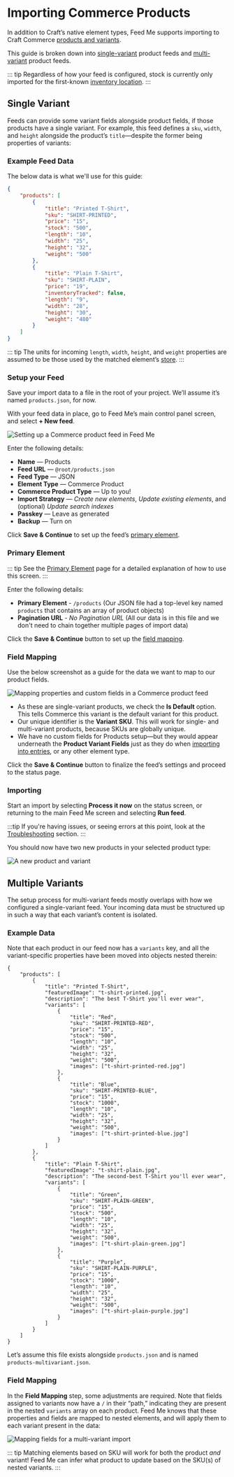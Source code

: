 # Importing Commerce Products

In addition to Craft’s native element types, Feed Me supports importing to Craft Commerce [products and variants](https://craftcms.com/docs/commerce/5.x/system/products-variants.html).

This guide is broken down into [single-variant](#single-variant) product feeds and [multi-variant](#multiple-variants) product feeds.

::: tip
Regardless of how your feed is configured, stock is currently only imported for the first-known [inventory location](https://craftcms.com/docs/commerce/5.x/system/inventory.html#locations).
:::

## Single Variant

Feeds can provide some variant fields alongside product fields, if those products have a single variant. For example, this feed defines a `sku`, `width`, and `height` alongside the product’s `title`—despite the former being properties of variants:

### Example Feed Data

The below data is what we'll use for this guide:

```json
{
    "products": [
        {
            "title": "Printed T-Shirt",
            "sku": "SHIRT-PRINTED",
            "price": "15",
            "stock": "500",
            "length": "10",
            "width": "25",
            "height": "32",
            "weight": "500"
        },
        {
            "title": "Plain T-Shirt",
            "sku": "SHIRT-PLAIN",
            "price": "19",
            "inventoryTracked": false,
            "length": "9",
            "width": "28",
            "height": "30",
            "weight": "480"
        }
    ]
}
```

::: tip
The units for incoming `length`, `width`, `height`, and `weight` properties are assumed to be those used by the matched element’s [store](https://craftcms.com/docs/commerce/5.x/system/stores.html).
:::

### Setup your Feed

Save your import data to a file in the root of your project. We’ll assume it’s named `products.json`, for now.

With your feed data in place, go to Feed Me’s main control panel screen, and select **+ New feed**.

![Setting up a Commerce product feed in Feed Me](../screenshots/feedme-guide-commerce-product-setup-single.png)

Enter the following details:

- **Name** — Products
- **Feed URL** — `@root/products.json`
- **Feed Type** — JSON
- **Element Type** — Commerce Product
- **Commerce Product Type** — Up to you!
- **Import Strategy** — _Create new elements_, _Update existing elements_, and (optional) _Update search indexes_
- **Passkey** — Leave as generated
- **Backup** — Turn on

Click **Save & Continue** to set up the feed’s [primary element](#primary-element).

### Primary Element

::: tip
See the [Primary Element](../feature-tour/primary-element.md) page for a detailed explanation of how to use this screen.
:::

Enter the following details:

- **Primary Element** - `/products` (Our JSON file had a top-level key named `products` that contains an array of product objects)
- **Pagination URL** - _No Pagination URL_ (All our data is in this file and we don't need to chain together multiple pages of import data)

Click the **Save & Continue** button to set up the [field mapping](#field-mapping).

### Field Mapping

Use the below screenshot as a guide for the data we want to map to our product fields.

![Mapping properties and custom fields in a Commerce product feed](../screenshots/feedme-guide-commerce-product-setup-mapping-single.png)

- As these are single-variant products, we check the **Is Default** option. This tells Commerce this variant is the default variant for this product.
- Our unique identifier is the **Variant SKU**. This will work for single- and multi-variant products, because SKUs are globally unique.
- We have no custom fields for Products setup—but they would appear underneath the **Product Variant Fields** just as they do when [importing into entries](importing-entries.md), or any other element type.

Click the **Save & Continue** button to finalize the feed’s settings and proceed to the status page.

### Importing

Start an import by selecting **Process it now** on the status screen, or returning to the main Feed Me screen and selecting **Run feed**.

:::tip
If you're having issues, or seeing errors at this point, look at the [Troubleshooting](../troubleshooting.md) section.
:::

You should now have two new products in your selected product type:

![A new product and variant](../screenshots/feedme-guide-commerce-product-success-single.png)

## Multiple Variants

The setup process for multi-variant feeds mostly overlaps with how we configured a single-variant feed. Your incoming data must be structured up in such a way that each variant’s content is isolated.

### Example Data

Note that each product in our feed now has a `variants` key, and all the variant-specific properties have been moved into objects nested therein:

```json{7,36}
{
    "products": [
        {
            "title": "Printed T-Shirt",
            "featuredImage": "t-shirt-printed.jpg",
            "description": "The best T-Shirt you'll ever wear",
            "variants": [
                {
                    "title": "Red",
                    "sku": "SHIRT-PRINTED-RED",
                    "price": "15",
                    "stock": "500",
                    "length": "10",
                    "width": "25",
                    "height": "32",
                    "weight": "500",
                    "images": ["t-shirt-printed-red.jpg"]
                },
                {
                    "title": "Blue",
                    "sku": "SHIRT-PRINTED-BLUE",
                    "price": "15",
                    "stock": "1000",
                    "length": "10",
                    "width": "25",
                    "height": "32",
                    "weight": "500",
                    "images": ["t-shirt-printed-blue.jpg"]
                }
            ]
        },
        {
            "title": "Plain T-Shirt",
            "featuredImage": "t-shirt-plain.jpg",
            "description": "The second-best T-Shirt you'll ever wear",
            "variants": [
                {
                    "title": "Green",
                    "sku": "SHIRT-PLAIN-GREEN",
                    "price": "15",
                    "stock": "500",
                    "length": "10",
                    "width": "25",
                    "height": "32",
                    "weight": "500",
                    "images": ["t-shirt-plain-green.jpg"]
                },
                {
                    "title": "Purple",
                    "sku": "SHIRT-PLAIN-PURPLE",
                    "price": "15",
                    "stock": "1000",
                    "length": "10",
                    "width": "25",
                    "height": "32",
                    "weight": "500",
                    "images": ["t-shirt-plain-purple.jpg"]
                }
            ]
        }
    ]
}
```

Let’s assume this file exists alongside `products.json` and is named `products-multivariant.json`.

### Field Mapping

In the **Field Mapping** step, some adjustments are required. Note that fields assigned to variants now have a `/` in their “path,” indicating they are present in the nested `variants` array on each product. Feed Me knows that these properties and fields are mapped to nested elements, and will apply them to each variant present in the data:

![Mapping fields for a multi-variant import](../screenshots/feedme-guide-commerce-product-setup-mapping-multi.png)

::: tip
Matching elements based on SKU will work for both the product _and_ variant! Feed Me can infer what product to update based on the SKU(s) of nested variants.
:::
